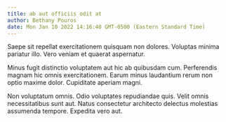 ```yaml
---
title: ab aut officiis odit at
author: Bethany Pouros
date: Mon Jan 10 2022 14:16:40 GMT-0500 (Eastern Standard Time)
---
```

Saepe sit repellat exercitationem quisquam non dolores. Voluptas minima pariatur illo. Vero veniam et quaerat aspernatur.

 Minus fugit distinctio voluptatem aut hic ab quibusdam cum. Perferendis magnam hic omnis exercitationem. Earum minus laudantium rerum non optio maxime dolor. Cupiditate aperiam magni.

 Non voluptatum omnis. Odio voluptates repudiandae quis. Velit omnis necessitatibus sunt aut. Natus consectetur architecto delectus molestias assumenda tempore. Expedita vero aut.